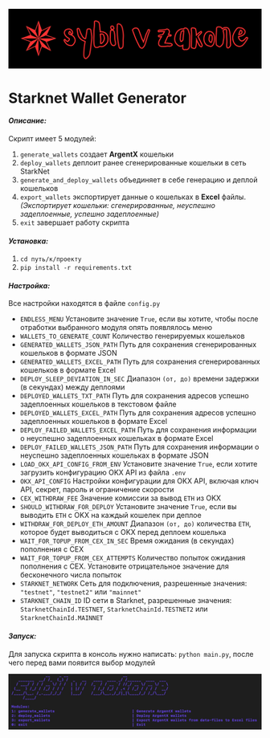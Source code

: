 ![sybilvzakonebg.png](images%2Fsybilvzakonebg.png)
# Starknet Wallet Generator

#### *Описание:*

Скрипт имеет 5 модулей:
1. `generate_wallets` создает **ArgentX** кошельки
2. `deploy_wallets` деплоит ранее сгенерированные кошельки в сеть StarkNet
3. `generate_and_deploy_wallets` объединяет в себе генерацию и деплой кошельков
4. `export_wallets` экспортирует данные о кошельках в **Excel** файлы. *(Экспортирует кошельки: сгенерированные, неуспешно задеплоенные, успешно задеплоенные)*
0. `exit` завершает работу скрипта

#### *Установка:*

1. `cd путь/к/проекту`
2. `pip install -r requirements.txt`

#### *Настройка:*

Все настройки находятся в файле `config.py`

- `ENDLESS_MENU` Установите значение `True`, если вы хотите, чтобы после отработки выбранного модуля опять появлялось меню
- `WALLETS_TO_GENERATE_COUNT` Количество генерируемых кошельков
- `GENERATED_WALLETS_JSON_PATH` Путь для сохранения сгенерированных кошельков в формате JSON
- `GENERATED_WALLETS_EXCEL_PATH` Путь для сохранения сгенерированных кошельков в формате Excel
- `DEPLOY_SLEEP_DEVIATION_IN_SEC` Диапазон `(от, до)` времени задержки (в секундах) между деплоями
- `DEPLOYED_WALLETS_TXT_PATH` Путь для сохранения адресов успешно задеплоенных кошельков в текстовом файле
- `DEPLOYED_WALLETS_EXCEL_PATH` Путь для сохранения адресов успешно задеплоенных кошельков в формате Excel
- `DEPLOY_FAILED_WALLETS_EXCEL_PATH` Путь для сохранения информации о неуспешно задеплоенных кошельках в формате Excel
- `DEPLOY_FAILED_WALLETS_JSON_PATH` Путь для сохранения информации о неуспешно задеплоенных кошельках в формате JSON
- `LOAD_OKX_API_CONFIG_FROM_ENV` Установите значение `True`, если хотите загрузить конфигурацию OKX API из файла `.env`
- `OKX_API_CONFIG` Настройки конфигурации для OKX API, включая ключ API, секрет, пароль и ограничение скорости
- `CEX_WITHDRAW_FEE` Значение комиссии за вывод `ETH` из OKX
- `SHOULD_WITHDRAW_FOR_DEPLOY` Установите значение `True`, если вы выводить `ETH` с OKX на каждый кошелек при деплое
- `WITHDRAW_FOR_DEPLOY_ETH_AMOUNT` Диапазон `(от, до)` количества `ETH`, которое будет выводиться с OKX перед деплоем кошелька
- `WAIT_FOR_TOPUP_FROM_CEX_IN_SEC` Время ожидания (в секундах) пополнения с CEX
- `WAIT_FOR_TOPUP_FROM_CEX_ATTEMPTS` Количество попыток ожидания пополнения с CEX. Установите отрицательное значение для бесконечного числа попыток
- `STARKNET_NETWORK` Сеть для подключения, разрешенные значения: `"testnet"`, `"testnet2"` или `"mainnet"`
- `STARKNET_CHAIN_ID` ID сети в Starknet, разрешенные значения: `StarknetChainId.TESTNET`, `StarknetChainId.TESTNET2` или `StarknetChainId.MAINNET`

#### *Запуск:*
Для запуска скрипта в консоль нужно написать: `python main.py`, после чего перед вами появится выбор модулей

![1.jpeg](images%2F1.jpeg)